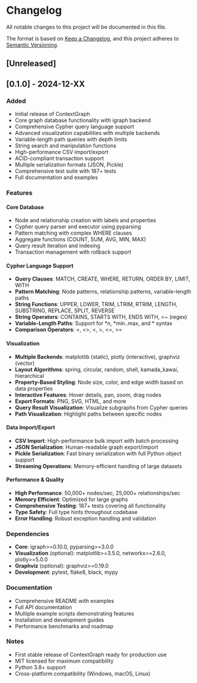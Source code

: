 # Changelog

All notable changes to this project will be documented in this file.

The format is based on [Keep a Changelog](https://keepachangelog.com/en/1.0.0/),
and this project adheres to [Semantic Versioning](https://semver.org/spec/v2.0.0.html).

## [Unreleased]

## [0.1.0] - 2024-12-XX

### Added
- Initial release of ContextGraph
- Core graph database functionality with igraph backend
- Comprehensive Cypher query language support
- Advanced visualization capabilities with multiple backends
- Variable-length path queries with depth limits
- String search and manipulation functions
- High-performance CSV import/export
- ACID-compliant transaction support
- Multiple serialization formats (JSON, Pickle)
- Comprehensive test suite with 187+ tests
- Full documentation and examples

### Features
#### Core Database
- Node and relationship creation with labels and properties
- Cypher query parser and executor using pyparsing
- Pattern matching with complex WHERE clauses
- Aggregate functions (COUNT, SUM, AVG, MIN, MAX)
- Query result iteration and indexing
- Transaction management with rollback support

#### Cypher Language Support
- **Query Clauses**: MATCH, CREATE, WHERE, RETURN, ORDER BY, LIMIT, WITH
- **Pattern Matching**: Node patterns, relationship patterns, variable-length paths
- **String Functions**: UPPER, LOWER, TRIM, LTRIM, RTRIM, LENGTH, SUBSTRING, REPLACE, SPLIT, REVERSE
- **String Operators**: CONTAINS, STARTS WITH, ENDS WITH, =~ (regex)
- **Variable-Length Paths**: Support for *n, *min..max, and * syntax
- **Comparison Operators**: =, <>, <, >, <=, >=

#### Visualization
- **Multiple Backends**: matplotlib (static), plotly (interactive), graphviz (vector)
- **Layout Algorithms**: spring, circular, random, shell, kamada_kawai, hierarchical
- **Property-Based Styling**: Node size, color, and edge width based on data properties
- **Interactive Features**: Hover details, pan, zoom, drag nodes
- **Export Formats**: PNG, SVG, HTML, and more
- **Query Result Visualization**: Visualize subgraphs from Cypher queries
- **Path Visualization**: Highlight paths between specific nodes

#### Data Import/Export
- **CSV Import**: High-performance bulk import with batch processing
- **JSON Serialization**: Human-readable graph export/import
- **Pickle Serialization**: Fast binary serialization with full Python object support
- **Streaming Operations**: Memory-efficient handling of large datasets

#### Performance & Quality
- **High Performance**: 50,000+ nodes/sec, 25,000+ relationships/sec
- **Memory Efficient**: Optimized for large graphs
- **Comprehensive Testing**: 187+ tests covering all functionality
- **Type Safety**: Full type hints throughout codebase
- **Error Handling**: Robust exception handling and validation

### Dependencies
- **Core**: igraph>=0.10.0, pyparsing>=3.0.0
- **Visualization** (optional): matplotlib>=3.5.0, networkx>=2.6.0, plotly>=5.0.0
- **Graphviz** (optional): graphviz>=0.19.0
- **Development**: pytest, flake8, black, mypy

### Documentation
- Comprehensive README with examples
- Full API documentation
- Multiple example scripts demonstrating features
- Installation and development guides
- Performance benchmarks and roadmap

### Notes
- First stable release of ContextGraph ready for production use
- MIT licensed for maximum compatibility
- Python 3.8+ support
- Cross-platform compatibility (Windows, macOS, Linux)

